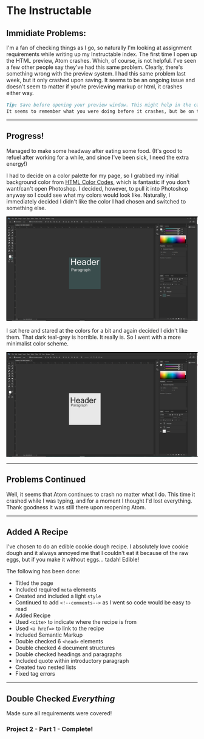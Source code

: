 # The Instructable

## Immidiate Problems:

I'm a fan of checking things as I go, so naturally I'm looking at assignment requirements while writing up my Instructable index. The first time I open up the HTML preview, Atom crashes. Which, of course, is not helpful. I've seen a few other people say they've had this same problem. Clearly, there's something wrong with the preview system. I had this same problem last week, but it only crashed upon saving. It seems to be an ongoing issue and doesn't seem to matter if you're previewing markup or html, it crashes either way.

```markdown
Tip: Save before opening your preview window. This might help in the case that Atom decides to crash. You don't want to lose work.
It seems to remember what you were doing before it crashes, but be on the safe side and save anyway. Additionally, toggle preview off before saving.
```
---

## Progress!

Managed to make some headway after eating some food. (It's good to refuel after working for a while, and since I've been sick, I need the extra energy!)

I had to decide on a color palette for my page, so I grabbed my initial background color from [HTML Color Codes](http://htmlcolorcodes.com), which is fantastic if you don't want/can't open Photoshop. I decided, however, to pull it into Photoshop anyway so I could see what my colors would look like. Naturally, I immediately decided I didn't like the color I had chosen and switched to something else.

![Photoshop Screenshot](./images/screenshot-2.png)

I sat here and stared at the colors for a bit and again decided I didn't like them. That dark teal-grey is horrible. It really is. So I went with a more minimalist color scheme.

![Photoshop Screenshot](./images/screenshot-3.png)

---

## Problems Continued

Well, it seems that Atom continues to crash no matter what I do. This time it crashed while I was typing, and for a moment I thought I'd lost everything. Thank goodness it was still there upon reopening Atom.

---

## Added A Recipe

I've chosen to do an edible cookie dough recipe. I absolutely love cookie dough and it always annoyed me that I couldn't eat it because of the raw eggs, but if you make it without eggs... tadah! Edible!

The following has been done:
- Titled the page
- Included required ```meta``` elements
- Created and included a light ```style```
- Continued to add ```<!--comments-->``` as I went so code would be easy to read
- Added Recipe
- Used ```<cite>``` to indicate where the recipe is from
- Used ```<a href=>``` to link to the recipe
- Included Semantic Markup
- Double checked 6 ```<head>``` elements
- Double checked 4 document structures
- Double checked headings and paragraphs
- Included quote within introductory paragraph
- Created two nested lists
- Fixed tag errors

---

## Double Checked *Everything*

Made sure all requirements were covered!

### Project 2 - Part 1 - Complete!
